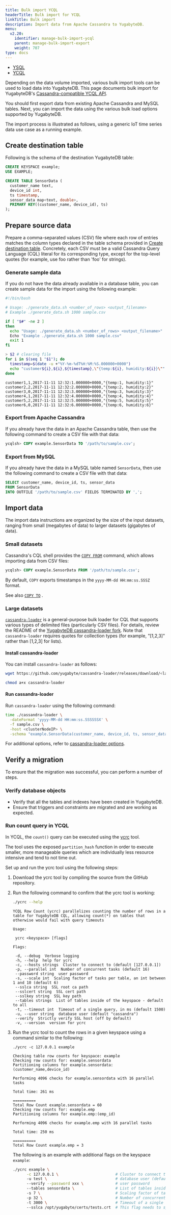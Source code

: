 ```yaml
---
title: Bulk import YCQL
headerTitle: Bulk import for YCQL
linkTitle: Bulk import
description: Import data from Apache Cassandra to YugabyteDB.
menu:
  v2.20:
    identifier: manage-bulk-import-ycql
    parent: manage-bulk-import-export
    weight: 707
type: docs
---
```


<ul class="nav nav-tabs-alt nav-tabs-yb">
  <li >
    <a href="../bulk-import-ysql/" class="nav-link">
      <i class="icon-postgres" aria-hidden="true"></i>
      YSQL
    </a>
  </li>
  <li >
    <a href="../bulk-import-ycql/" class="nav-link active">
      <i class="icon-cassandra" aria-hidden="true"></i>
      YCQL
    </a>
  </li>
</ul>

Depending on the data volume imported, various bulk import tools can be used to load data into YugabyteDB. This page documents bulk import for YugabyteDB's [Cassandra-compatible YCQL API](../../../api/ycql/).

You should first export data from existing Apache Cassandra and MySQL tables. Next, you can import the data using the various bulk load options supported by YugabyteDB.

The import process is illustrated as follows, using a generic IoT time series data use case as a running example.

## Create destination table

Following is the schema of the destination YugabyteDB table:

```sql
CREATE KEYSPACE example;
USE EXAMPLE;

CREATE TABLE SensorData (
  customer_name text,
  device_id int,
  ts timestamp,
  sensor_data map<text, double>,
  PRIMARY KEY((customer_name, device_id), ts)
);
```

## Prepare source data

Prepare a comma-separated values (CSV) file where each row of entries matches the column types declared in the table schema provided in [Create destination table](#create-destination-table). Concretely, each CSV must be a valid Cassandra Query Language (CQL) literal for its corresponding type, except for the top-level quotes (for example, use foo rather than 'foo' for strings).

### Generate sample data

If you do not have the data already available in a database table, you can create sample data for the import using the following example:

```sh
#!/bin/bash

# Usage: ./generate_data.sh <number_of_rows> <output_filename>
# Example ./generate_data.sh 1000 sample.csv

if [ "$#" -ne 2 ]
then
  echo "Usage: ./generate_data.sh <number_of_rows> <output_filename>"
  Echo "Example ./generate_data.sh 1000 sample.csv"
  exit 1
fi

> $2 # clearing file
for i in $(seq 1 "$1"); do
  timestamp=$(date -u +"%Y-%m-%dT%H:%M:%S.000000+0000")
  echo "customer${i},${i},${timestamp},\"{temp:${i}, humidity:${i}}\"" >> "$2"
done
```

```output
customer1,1,2017-11-11 12:32:1.000000+0000,"{temp:1, humidity:1}"
customer2,2,2017-11-11 12:32:2.000000+0000,"{temp:2, humidity:2}"
customer3,0,2017-11-11 12:32:3.000000+0000,"{temp:3, humidity:3}"
customer4,1,2017-11-11 12:32:4.000000+0000,"{temp:4, humidity:4}"
customer5,2,2017-11-11 12:32:5.000000+0000,"{temp:5, humidity:5}"
customer6,0,2017-11-11 12:32:6.000000+0000,"{temp:6, humidity:6}"
```

### Export from Apache Cassandra

If you already have the data in an Apache Cassandra table, then use the following command to create a CSV file with that data:

```sql
ycqlsh> COPY example.SensorData TO '/path/to/sample.csv';
```

### Export from MySQL

If you already have the data in a MySQL table named `SensorData`, then use the following command to create a CSV file with that data:

```sql
SELECT customer_name, device_id, ts, sensor_data
FROM SensorData
INTO OUTFILE '/path/to/sample.csv' FIELDS TERMINATED BY ',';
```

## Import data

The import data instructions are organized by the size of the input datasets, ranging from small (megabytes of data) to larger datasets (gigabytes of data).

### Small datasets

Cassandra's CQL shell provides the [`COPY FROM`](../../../api/ycqlsh/#copy-from) command, which allows importing data from CSV files:

```sql
ycqlsh> COPY example.SensorData FROM '/path/to/sample.csv';
```

By default, `COPY` exports timestamps in the `yyyy-MM-dd HH:mm:ss.SSSZ` format.

See also [`COPY TO`](../../../api/ycqlsh/#copy-to) .

### Large datasets

[`cassandra-loader`](https://github.com/brianmhess/cassandra-loader) is a general-purpose bulk loader for CQL that supports various types of delimited files (particularly CSV files). For details, review the README of the [YugabyteDB cassandra-loader fork](https://github.com/yugabyte/cassandra-loader/). Note that `cassandra-loader` requires quotes for collection types (for example, "[1,2,3]" rather than [1,2,3] for lists).

#### Install cassandra-loader

You can install `cassandra-loader` as follows:

```sh
wget https://github.com/yugabyte/cassandra-loader/releases/download/<latest-version>/cassandra-loader
```

```sh
chmod a+x cassandra-loader
```

#### Run cassandra-loader

Run `cassandra-loader` using the following command:

```sh
time ./cassandra-loader \
  -dateFormat 'yyyy-MM-dd HH:mm:ss.SSSSSSX' \
  -f sample.csv \
  -host <clusterNodeIP> \
  -schema "example.SensorData(customer_name, device_id, ts, sensor_data)"
```

For additional options, refer to [cassandra-loader options](https://github.com/yugabyte/cassandra-loader#options).

## Verify a migration

To ensure that the migration was successful, you can perform a number of steps.

### Verify database objects

- Verify that all the tables and indexes have been created in YugabyteDB.
- Ensure that triggers and constraints are migrated and are working as expected.

### Run count query in YCQL

In YCQL, the `count()` query can be executed using the [ycrc](https://github.com/yugabyte/yb-tools/tree/main/ycrc) tool.

The tool uses the exposed `partition_hash` function in order to execute smaller, more manageable queries which are individually less resource intensive and tend to not time out.

Set up and run the ycrc tool using the following steps:

1. Download the ycrc tool by compiling the source from the GitHub repository.

1. Run the following command to confirm that the ycrc tool is working:

    ```sh
    ./ycrc --help
    ```

    ```output
    YCQL Row Count (ycrc) parallelizes counting the number of rows in a table for YugabyteDB CQL, allowing count(*) on tables that otherwise would fail with query timeouts

    Usage:

     ycrc <keyspace> [flags]

    Flags:

     -d, --debug  Verbose logging
     -h, --help  help for ycrc
     -c, --hosts strings  Cluster to connect to (default [127.0.0.1])
     -p, --parallel int  Number of concurrent tasks (default 16)
     --password string  user password
     -s, --scale int  Scaling factor of tasks per table, an int between 1 and 10 (default 6)
     --sslca string  SSL root ca path
     --sslcert string  SSL cert path
     --sslkey string  SSL key path
     --tables strings  List of tables inside of the keyspace - default to all
     -t, --timeout int  Timeout of a single query, in ms (default 1500)
     -u, --user string  database user (default "cassandra")
     --verify  Strictly verify SSL host (off by default)
     -v, --version  version for ycrc

    ```

1. Run the ycrc tool to count the rows in a given keyspace using a command similar to the following:

    ```cql
    ./ycrc -c 127.0.0.1 example
    ```

    ```output
    Checking table row counts for keyspace: example
    Checking row counts for: example.sensordata
    Partitioning columns for example.sensordata:(customer_name,device_id)

    Performing 4096 checks for example.sensordata with 16 parallel tasks

    Total time: 261 ms

    ==========
    Total Row Count example.sensordata = 60
    Checking row counts for: example.emp
    Partitioning columns for example.emp:(emp_id)

    Performing 4096 checks for example.emp with 16 parallel tasks

    Total time: 250 ms

    ==========
    Total Row Count example.emp = 3
    ```

    The following is an example with additional flags on the keyspace `example`:

    ```sh
    ./ycrc example \
          -c 127.0.0.1 \                         # Cluster to connect to (default [127.0.0.1])
          -u test \                              # database user (default "cassandra")
          --verify --password xxx \              # user password
          --tables sensordata \                  # List of tables inside of the keyspace - default to all
          -s 7 \                                 # Scaling factor of tasks per table, an int between 1 and 10 (default 6)
          -p 32 \                                # Number of concurrent tasks (default 16)
          -t 3000 \                              # Timeout of a single query, in ms (default 1500)
          --sslca /opt/yugabyte/certs/tests.crt  # This flag needs to specified if client to node authentication is enabled.
    ```
